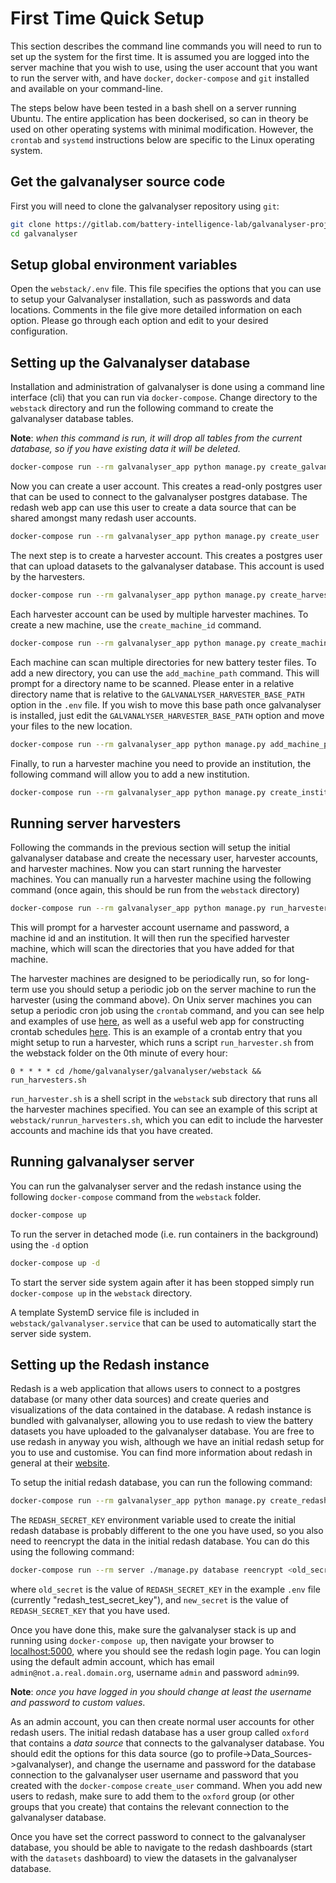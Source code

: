 
# First Time Quick Setup

This section describes the command line commands you will need to run to set up the 
system for the first time. It is assumed you are logged into the server machine that you 
wish to use, using the user account that you want to run the server with, and have 
`docker`, `docker-compose` and `git` installed and available on your command-line. 

The steps below have been tested in a bash shell on a server running Ubuntu. The entire 
application has been dockerised, so can in theory be used on other operating systems 
with minimal modification. However, the `crontab` and `systemd` instructions below are 
specific to the Linux operating system.

## Get the galvanalyser source code

First you will need to clone the galvanalyser repository using `git`:

```bash
git clone https://gitlab.com/battery-intelligence-lab/galvanalyser-project/galvanalyser.git
cd galvanalyser
```

## Setup global environment variables

Open the `webstack/.env` file. This file specifies the options that you can use to setup 
your Galvanalyser installation, such as passwords and data locations. Comments in the 
file give more detailed information on each option. Please go through each option and 
edit to your desired configuration.


## Setting up the Galvanalyser database

Installation and administration of galvanalyser is done using a command line interface 
(cli) that you can run via `docker-compose`. Change directory to the `webstack`
directory and run the following command to create the galvanalyser database tables. 

**Note**: *when this command is run, it will drop all tables from the current database, 
so if you have existing data it will be deleted.*

```bash
docker-compose run --rm galvanalyser_app python manage.py create_galvanalyser_db
```

Now you can create a user account. This creates a read-only postgres user that can be 
used to connect to the galvanalyser postgres database. The redash web app can use this 
user to create a data source that can be shared amongst many redash user accounts. 

```bash
docker-compose run --rm galvanalyser_app python manage.py create_user
```

The next step is to create a harvester account. This creates a postgres user that can 
upload datasets to the galvanalyser database. This account is used by the harvesters. 

```bash
docker-compose run --rm galvanalyser_app python manage.py create_harvester
```

Each harvester account can be used by multiple harvester machines. To create a new 
machine, use the `create_machine_id` command. 

```bash
docker-compose run --rm galvanalyser_app python manage.py create_machine_id
```

Each machine can scan multiple directories for new battery tester files. To add a new 
directory, you can use the `add_machine_path` command. This will prompt for a directory 
name to be scanned. Please enter in a relative directory name that is relative to the
`GALVANALYSER_HARVESTER_BASE_PATH` option in the `.env` file. If you wish to move this 
base path once galvanalyser is installed, just edit the 
`GALVANALYSER_HARVESTER_BASE_PATH` option and move your files to the new location.

```bash
docker-compose run --rm galvanalyser_app python manage.py add_machine_path
```

Finally, to run a harvester machine you need to provide an institution, the following 
command will allow you to add a new institution.

```bash
docker-compose run --rm galvanalyser_app python manage.py create_institution
```

## Running server harvesters

Following the commands in the previous section will setup the initial galvanalyser 
database and create the necessary user, harvester accounts, and harvester machines. Now 
you can start running the harvester machines. You can manually run a harvester machine 
using the following command (once again, this should be run from the `webstack` 
directory)

```bash
docker-compose run --rm galvanalyser_app python manage.py run_harvester
```

This will prompt for a harvester account username and password, a machine id and an 
institution. It will then run the specified harvester machine, which will scan the 
directories that you have added for that machine.

The harvester machines are designed to be periodically run, so for long-term use you 
should setup a periodic job on the server machine to run the harvester (using the 
command above). On Unix server machines you can setup a periodic cron job using the 
`crontab` command, and you can see help and examples of use 
[here](https://www.computerhope.com/unix/ucrontab.htm), as well as a useful web app for 
constructing crontab schedules [here](https://crontab.guru/). This is an example of a 
crontab entry that you might setup to run a harvester, which runs a script 
`run_harvester.sh` from the webstack folder on the 0th minute of every hour:

```cron
0 * * * * cd /home/galvanalyser/galvanalyser/webstack && run_harvesters.sh 
```

`run_harvester.sh` is a shell script in the `webstack` sub directory that runs all the 
harvester machines specified. You can see an example of this script at 
`webstack/runrun_harvesters.sh`, which you can edit to include the harvester accounts 
and machine ids that you have created.

## Running galvanalyser server

You can run the galvanalyser server and the redash instance using the following 
`docker-compose` command from the `webstack` folder.

```bash
docker-compose up
```

To run the server in detached mode (i.e. run containers in the background) using the 
`-d` option

```bash
docker-compose up -d
```

To start the server side system again after it has been stopped simply run 
`docker-compose up` in the `webstack` directory.

A template SystemD service file is included in `webstack/galvanalyser.service` that can 
be used to automatically start the server side system.


## Setting up the Redash instance

Redash is a web application that allows users to connect to a postgres database (or many 
other data sources) and create queries and visualizations of the data contained in the 
database. A redash instance is bundled with galvanalyser, allowing you to use redash to 
view the battery datasets you have uploaded to the galvanalyser database. You are free 
to use redash in anyway you wish, although we have an initial redash setup for you to 
use and customise. You can find more information about redash in general at their 
[website](https://redash.io/).

To setup the initial redash database, you can run the following command:

```bash
docker-compose run --rm galvanalyser_app python manage.py create_redash_db
```

The `REDASH_SECRET_KEY` environment variable used to create the initial redash database 
is probably different to the one you have used, so you also need to reencrypt the data 
in the initial redash database. You can do this using the following command:

```bash
docker-compose run --rm server ./manage.py database reencrypt <old_secret> <new_secret>
```

where `old_secret` is the value of `REDASH_SECRET_KEY` in the example `.env` file 
(currently "redash_test_secret_key"), and `new_secret` is the value of 
`REDASH_SECRET_KEY` that you have used.

Once you have done this, make sure the galvanalyser stack is up and running using 
`docker-compose up`, then navigate your browser to [localhost:5000](localhost:5000), 
where you should see the redash login page. You can login using the default admin 
account, which has email `admin@not.a.real.domain.org`, username `admin` and password 
`admin99`. 

**Note**: *once you have logged in you should change at least the username and password 
to custom values*.

As an admin account, you can then create normal user accounts for other redash users. 
The initial redash database has a user group called `oxford` that contains a 
*data source* that connects to the galvanalyser database. You should edit the options 
for this data source (go to profile->Data_Sources->galvanalyser), and change the 
username and password for the database connection to the galvanalyser user username and 
password that you created with the `docker-compose` `create_user` command. When you add 
new users to redash, make sure to add them to the `oxford` group (or other groups that 
you create) that contains the relevant connection to the galvanalyser database.

Once you have set the correct password to connect to the galvanalyser database, you 
should be able to navigate to the redash dashboards (start with the `datasets` 
dashboard) to view the datasets in the galvanalyser database.

